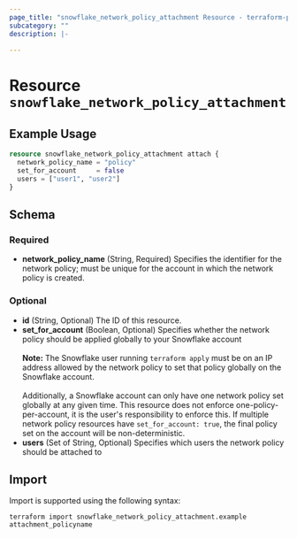 ```yaml
---
page_title: "snowflake_network_policy_attachment Resource - terraform-provider-snowflake-back"
subcategory: ""
description: |-
  
---
```


# Resource `snowflake_network_policy_attachment`



## Example Usage

```terraform
resource snowflake_network_policy_attachment attach {
  network_policy_name = "policy"
  set_for_account     = false
  users = ["user1", "user2"]
}
```

## Schema

### Required

- **network_policy_name** (String, Required) Specifies the identifier for the network policy; must be unique for the account in which the network policy is created.

### Optional

- **id** (String, Optional) The ID of this resource.
- **set_for_account** (Boolean, Optional) Specifies whether the network policy should be applied globally to your Snowflake account<br><br>**Note:** The Snowflake user running `terraform apply` must be on an IP address allowed by the network policy to set that policy globally on the Snowflake account.<br><br>Additionally, a Snowflake account can only have one network policy set globally at any given time. This resource does not enforce one-policy-per-account, it is the user's responsibility to enforce this. If multiple network policy resources have `set_for_account: true`, the final policy set on the account will be non-deterministic.
- **users** (Set of String, Optional) Specifies which users the network policy should be attached to

## Import

Import is supported using the following syntax:

```shell
terraform import snowflake_network_policy_attachment.example attachment_policyname
```
